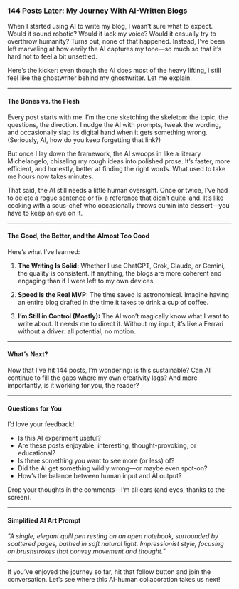 ### 144 Posts Later: My Journey With AI-Written Blogs  

When I started using AI to write my blog, I wasn’t sure what to expect. Would it sound robotic? Would it lack my voice? Would it casually try to overthrow humanity? Turns out, none of that happened. Instead, I’ve been left marveling at how eerily the AI captures my tone—so much so that it’s hard not to feel a bit unsettled.  

Here’s the kicker: even though the AI does most of the heavy lifting, I still feel like the ghostwriter behind my ghostwriter. Let me explain.  

---

#### The Bones vs. the Flesh  

Every post starts with me. I’m the one sketching the skeleton: the topic, the questions, the direction. I nudge the AI with prompts, tweak the wording, and occasionally slap its digital hand when it gets something wrong. (Seriously, AI, how do you keep forgetting that link?)  

But once I lay down the framework, the AI swoops in like a literary Michelangelo, chiseling my rough ideas into polished prose. It’s faster, more efficient, and honestly, better at finding the right words. What used to take me hours now takes minutes.  

That said, the AI still needs a little human oversight. Once or twice, I’ve had to delete a rogue sentence or fix a reference that didn’t quite land. It’s like cooking with a sous-chef who occasionally throws cumin into dessert—you have to keep an eye on it.  

---

#### The Good, the Better, and the Almost Too Good  

Here’s what I’ve learned:  

1. **The Writing Is Solid:** Whether I use ChatGPT, Grok, Claude, or Gemini, the quality is consistent. If anything, the blogs are more coherent and engaging than if I were left to my own devices.  

2. **Speed Is the Real MVP:** The time saved is astronomical. Imagine having an entire blog drafted in the time it takes to drink a cup of coffee.  

3. **I’m Still in Control (Mostly):** The AI won’t magically know what I want to write about. It needs me to direct it. Without my input, it’s like a Ferrari without a driver: all potential, no motion.  

---

#### What’s Next?  

Now that I’ve hit 144 posts, I’m wondering: is this sustainable? Can AI continue to fill the gaps where my own creativity lags? And more importantly, is it working for you, the reader?  

---

#### Questions for You  

I’d love your feedback!  

- Is this AI experiment useful?  
- Are these posts enjoyable, interesting, thought-provoking, or educational?  
- Is there something you want to see more (or less) of?  
- Did the AI get something wildly wrong—or maybe even spot-on?  
- How’s the balance between human input and AI output?  

Drop your thoughts in the comments—I’m all ears (and eyes, thanks to the screen).  

---

#### Simplified AI Art Prompt  

*"A single, elegant quill pen resting on an open notebook, surrounded by scattered pages, bathed in soft natural light. Impressionist style, focusing on brushstrokes that convey movement and thought."*  

---

If you’ve enjoyed the journey so far, hit that follow button and join the conversation. Let’s see where this AI-human collaboration takes us next!  